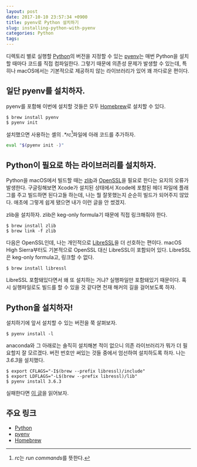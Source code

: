 ```yaml
---
layout: post
date: 2017-10-10 23:57:34 +0900
title: pyenv로 Python 설치하기
slug: installing-python-with-pyenv
categories: Python
tags: 
---
```


디렉토리 별로 실행할 [Python]의 버전을 지정할 수 있는 [pyenv]는 매번 Python을 설치할 때마다 코드를 직접 컴파일한다. 그렇기 때문에 의존성 문제가 발생할 수 있는데, 특히나 macOS에서는 기본적으로 제공하지 않는 라이브러리가 있어 꽤 까다로운 편이다.

## 일단 pyenv를 설치하자.

pyenv를 포함해 이번에 설치할 것들은 모두 [Homebrew]로 설치할 수 있다.

```terminal
$ brew install pyenv
$ pyenv init
```

설치했으면 사용하는 셸의 *.\*rc*[^1]파일에 아래 코드를 추가하자.

```sh
eval "$(pyenv init -)"
```

## Python이 필요로 하는 라이브러리를 설치하자.

Python을 macOS에서 빌드할 때는 [zlib]과 [OpenSSL](https://www.openssl.org)을 필요로 한다는 요지의 오류가 발생한다. 구글링해보면 Xcode가 설치된 상태에서 Xcode에 포함된 헤더 파일에 플래그를 주고 빌드하면 된다고들 하는데, 나는 뭘 잘못했는지 순순히 빌드가 되어주지 않았다. 애초에 그렇게 쉽게 됐으면 내가 이런 글을 안 썼겠지.

zlib을 설치하자. zlib은 keg-only formula기 때문에 직접 링크해줘야 한다.

```terminal
$ brew install zlib
$ brew link -f zlib
```

다음은 OpenSSL인데, 나는 개인적으로 [LibreSSL]을 더 선호하는 편이다. macOS High Sierra부터도 기본적으로 OpenSSL 대신 LibreSSL이 포함되어 있다. LibreSSL은 keg-only formula고, 링크할 수 없다.

```terminal
$ brew install libressl
```

LibreSSL 포함돼있다면서 왜 또 설치하는 거냐? 실행파일만 포함돼있기 때문이다. 혹시 실행파일로도 빌드를 할 수 있을 것 같다면 천재 해커의 길을 걸어보도록 하자.

## Python을 설치하자!

설치하기에 앞서 설치할 수 있는 버전을 쭉 살펴보자.

```terminal
$ pyenv install -l
```

anaconda와 그 아래로는 솔직히 설치해본 적이 없으니 의존 라이브러리가 뭐가 더 필요할지 잘 모르겠다. 버전 번호만 써있는 것들 중에서 엄선하여 설치하도록 하자. 나는 *3.6.3*을 설치했다.

```terminal
$ export CFLAGS="-I$(brew --prefix libressl)/include"
$ export LDFLAGS="-L$(brew --prefix libressl)/lib"
$ pyenv install 3.6.3
```

실패한다면 [이 글](https://github.com/pyenv/pyenv/wiki/Common-build-problems)을 읽어보자.

## 주요 링크

- [Python]
- [pyenv]
- [Homebrew]


[^1]: *rc*는 *run commands*를 뜻한다.

[Python]: https://www.python.org
[pyenv]: https://github.com/pyenv/pyenv
[Homebrew]: https://brew.sh
[zlib]: https://zlib.net
[LibreSSL]: https://www.libressl.org
